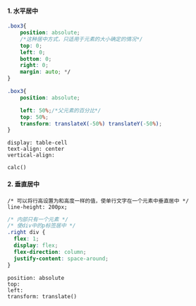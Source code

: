 #### 1. 水平居中

```css
.box3{   
    position: absolute;
    /*这种居中方式，只适用于元素的大小确定的情况*/
    top: 0;
    left: 0;
    bottom: 0;
    right: 0;
    margin: auto; */
}

```

```css
.box3{
    position: absolute;

    left: 50%;/*父元素的百分比*/
    top: 50%;
    transform: translateX(-50%) translateY(-50%);
}
```

```
display: table-cell
text-align: center
vertical-align: 
```

```
calc()
```



#### 2. 垂直居中

```
/* 可以将行高设置为和高度一样的值，使单行文字在一个元素中垂直居中 */
line-height: 200px;
```

```css
/* 内部只有一个元素 */
/* 使div中的p标签居中 */
.right div {
  flex: 1;
  display: flex;
  flex-direction: column;
  justify-content: space-around;
}

```

```
position: absolute
top: 
left: 
transform: translate()
```

